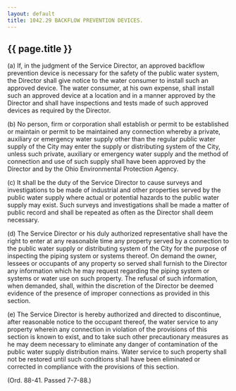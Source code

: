```yaml
---
layout: default 
title: 1042.29 BACKFLOW PREVENTION DEVICES.
---
```


{{ page.title }}
----------------

​(a) If, in the judgment of the Service Director, an approved backflow
prevention device is necessary for the safety of the public water
system, the Director shall give notice to the water consumer to install
such an approved device. The water consumer, at his own expense, shall
install such an approved device at a location and in a manner approved
by the Director and shall have inspections and tests made of such
approved devices as required by the Director.

​(b) No person, firm or corporation shall establish or permit to be
established or maintain or permit to be maintained any connection
whereby a private, auxiliary or emergency water supply other than the
regular public water supply of the City may enter the supply or
distributing system of the City, unless such private, auxiliary or
emergency water supply and the method of connection and use of such
supply shall have been approved by the Director and by the Ohio
Environmental Protection Agency.

​(c) It shall be the duty of the Service Director to cause surveys and
investigations to be made of industrial and other properties served by
the public water supply where actual or potential hazards to the public
water supply may exist. Such surveys and investigations shall be made a
matter of public record and shall be repeated as often as the Director
shall deem necessary.

​(d) The Service Director or his duly authorized representative shall
have the right to enter at any reasonable time any property served by a
connection to the public water supply or distributing system of the City
for the purpose of inspecting the piping system or systems thereof. On
demand the owner, lessees or occupants of any property so served shall
furnish to the Director any information which he may request regarding
the piping system or systems or water use on such property. The refusal
of such information, when demanded, shall, within the discretion of the
Director be deemed evidence of the presence of improper connections as
provided in this section.

​(e) The Service Director is hereby authorized and directed to
discontinue, after reasonable notice to the occupant thereof, the water
service to any property wherein any connection in violation of the
provisions of this section is known to exist, and to take such other
precautionary measures as he may deem necessary to eliminate any danger
of contamination of the public water supply distribution mains. Water
service to such property shall not be restored until such conditions
shall have been eliminated or corrected in compliance with the
provisions of this section.

(Ord. 88-41. Passed 7-7-88.)

